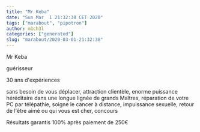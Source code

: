 ```yaml
---
title: "Mr Keba"
date: "Sun Mar  1 21:32:38 CET 2020"
tags: ["marabout", "pipotron"]
author: m1ch3l
categories: ["generated"]
slug: "marabout/2020-03-01-21:32:38"
---
```


Mr Keba

guérisseur

30 ans d'expériences

sans besoin de vous déplacer, attraction clientèle, enorme puissance héréditaire dans une longue lignée de grands Maîtres, réparation de votre PC par télépathie, soigne le cancer à distance, impuissance sexuelle, retour de l'être aimé ou qui vous est cher, concours

Résultats garantis 100% après paiement de 250€
